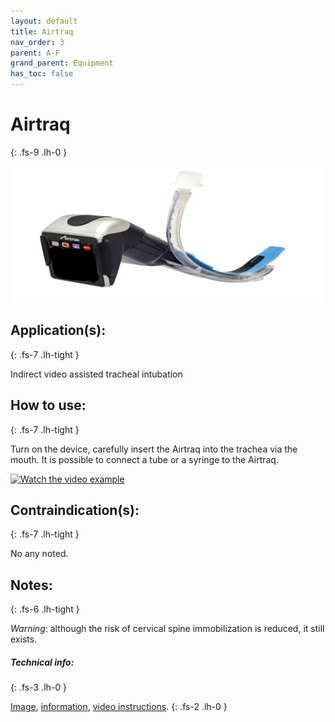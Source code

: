 ```yaml
---
layout: default
title: Airtraq
nav_order: 3
parent: A-F
grand_parent: Equipment
has_toc: false
---
```


# Airtraq
{: .fs-9 .lh-0 }

![Airtraq™ Video Intubation device](https://raw.githubusercontent.com/yaBobJonez/FirstAid/master/assets/images/Equipment/A-F/Airtraq.png)

## Application(s):
{: .fs-7 .lh-tight }

Indirect video assisted tracheal intubation

## How to use:
{: .fs-7 .lh-tight }

Turn on the device, carefully insert the Airtraq into the trachea via the mouth. It is possible to connect a tube or a syringe to the Airtraq.

[![Watch the video example](https://img.youtube.com/vi/HXVGVmDO1dM/hqdefault.jpg)](https://youtu.be/HXVGVmDO1dM)

## Contraindication(s):
{: .fs-7 .lh-tight }

No any noted.

## Notes:
{: .fs-6 .lh-tight }

*Warning*: although the risk of cervical spine immobilization is reduced, it still exists.


##### Technical info:
{: .fs-3 .lh-0 }

[Image](https://das.uk.com/advet/Airtraq-Wi-Fi-Camera), [information](https://en.wikipedia.org/wiki/Airtraq), [video instructions](https://youtu.be/HXVGVmDO1dM).
{: .fs-2 .lh-0 }